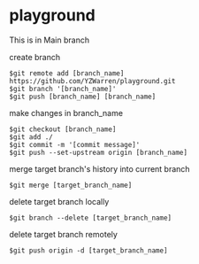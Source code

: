 # playground
This is in Main branch

create branch
```
$git remote add [branch_name] https://github.com/YZWarren/playground.git
$git branch '[branch_name]'
$git push [branch_name] [branch_name]
```

make changes in branch_name
```
$git checkout [branch_name]
$git add ./
$git commit -m '[commit message]'
$git push --set-upstream origin [branch_name]
```

merge target branch's history into current branch
```
$git merge [target_branch_name]
```

delete target branch locally
```
$git branch --delete [target_branch_name]
```

delete target branch remotely
```
$git push origin -d [target_branch_name]
```